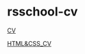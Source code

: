 # rsschool-cv
[CV](https://Sergey2421.github.io/rsschool-cv/cv) 

[HTML&CSS_CV](https://Sergey2421.github.io/rsschool-cv/)

